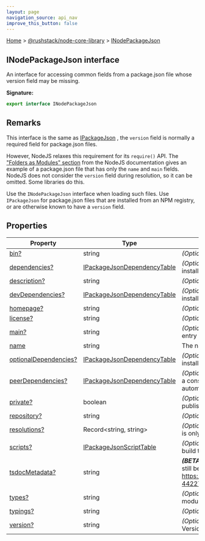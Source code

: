 ```yaml
---
layout: page
navigation_source: api_nav
improve_this_button: false
---
```



[Home](./index.md) &gt; [@rushstack/node-core-library](./node-core-library.md) &gt; [INodePackageJson](./node-core-library.inodepackagejson.md)

## INodePackageJson interface

An interface for accessing common fields from a package.json file whose version field may be missing.

<b>Signature:</b>

```typescript
export interface INodePackageJson
```

## Remarks

This interface is the same as [IPackageJson](./node-core-library.ipackagejson.md) , the `version` field is normally a required field for package.json files.

However, NodeJS relaxes this requirement for its `require()` API. The ["Folders as Modules" section](https://nodejs.org/dist/latest-v10.x/docs/api/modules.html#modules_folders_as_modules) from the NodeJS documentation gives an example of a package.json file that has only the `name` and `main` fields. NodeJS does not consider the `version` field during resolution, so it can be omitted. Some libraries do this.

Use the `INodePackageJson` interface when loading such files. Use `IPackageJson` for package.json files that are installed from an NPM registry, or are otherwise known to have a `version` field.

## Properties

|  Property | Type | Description |
|  --- | --- | --- |
|  [bin?](./node-core-library.inodepackagejson.bin.md) | string | <i>(Optional)</i> The main entry point for the package. |
|  [dependencies?](./node-core-library.inodepackagejson.dependencies.md) | [IPackageJsonDependencyTable](./node-core-library.ipackagejsondependencytable.md) | <i>(Optional)</i> An array of dependencies that must always be installed for this package. |
|  [description?](./node-core-library.inodepackagejson.description.md) | string | <i>(Optional)</i> A brief description of the package. |
|  [devDependencies?](./node-core-library.inodepackagejson.devdependencies.md) | [IPackageJsonDependencyTable](./node-core-library.ipackagejsondependencytable.md) | <i>(Optional)</i> An array of dependencies that must only be installed for developers who will build this package. |
|  [homepage?](./node-core-library.inodepackagejson.homepage.md) | string | <i>(Optional)</i> The URL to the project's web page. |
|  [license?](./node-core-library.inodepackagejson.license.md) | string | <i>(Optional)</i> The name of the license. |
|  [main?](./node-core-library.inodepackagejson.main.md) | string | <i>(Optional)</i> The path to the module file that will act as the main entry point. |
|  [name](./node-core-library.inodepackagejson.name.md) | string | The name of the package. |
|  [optionalDependencies?](./node-core-library.inodepackagejson.optionaldependencies.md) | [IPackageJsonDependencyTable](./node-core-library.ipackagejsondependencytable.md) | <i>(Optional)</i> An array of optional dependencies that may be installed for this package. |
|  [peerDependencies?](./node-core-library.inodepackagejson.peerdependencies.md) | [IPackageJsonDependencyTable](./node-core-library.ipackagejsondependencytable.md) | <i>(Optional)</i> An array of dependencies that must be installed by a consumer of this package, but which will not be automatically installed by this package. |
|  [private?](./node-core-library.inodepackagejson.private.md) | boolean | <i>(Optional)</i> Indicates whether this package is allowed to be published or not. |
|  [repository?](./node-core-library.inodepackagejson.repository.md) | string | <i>(Optional)</i> The URL of the project's repository. |
|  [resolutions?](./node-core-library.inodepackagejson.resolutions.md) | Record&lt;string, string&gt; | <i>(Optional)</i> A table of package version resolutions. This feature is only implemented by the Yarn package manager. |
|  [scripts?](./node-core-library.inodepackagejson.scripts.md) | [IPackageJsonScriptTable](./node-core-library.ipackagejsonscripttable.md) | <i>(Optional)</i> A table of script hooks that a package manager or build tool may invoke. |
|  [tsdocMetadata?](./node-core-library.inodepackagejson.tsdocmetadata.md) | string | <b><i>(BETA)</i></b> <i>(Optional)</i> The path to the TSDoc metadata file. This is still being standardized: https://github.com/microsoft/tsdoc/issues/7\#issuecomment-442271815 |
|  [types?](./node-core-library.inodepackagejson.types.md) | string | <i>(Optional)</i> The path to the TypeScript \*.d.ts file describing the module file that will act as the main entry point. |
|  [typings?](./node-core-library.inodepackagejson.typings.md) | string | <i>(Optional)</i> Alias for <code>types</code> |
|  [version?](./node-core-library.inodepackagejson.version.md) | string | <i>(Optional)</i> A version number conforming to the Semantic Versioning (SemVer) standard. |

